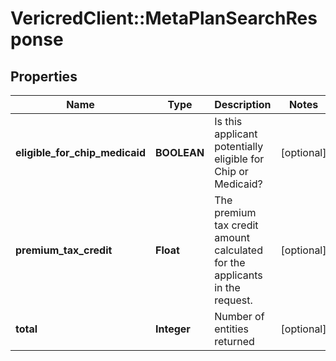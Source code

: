# VericredClient::MetaPlanSearchResponse

## Properties
Name | Type | Description | Notes
------------ | ------------- | ------------- | -------------
**eligible_for_chip_medicaid** | **BOOLEAN** | Is this applicant potentially eligible for Chip or Medicaid? | [optional] 
**premium_tax_credit** | **Float** | The premium tax credit amount calculated for the applicants in the request. | [optional] 
**total** | **Integer** | Number of entities returned | [optional] 


